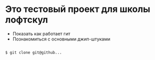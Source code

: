 # Это тестовый проект для школы лофтскул

+ Показать как работает гит
+ Познакомиться с основными джип-штуками

```bash

$ git clone git@github...

```
